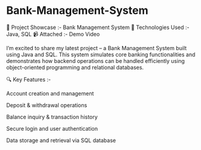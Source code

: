 # Bank-Management-System

🚀 Project Showcase :- Bank Management System
🔧 Technologies Used :- Java, SQL
📹 Attached :- Demo Video

I’m excited to share my latest project – a Bank Management System built using Java and SQL. This system simulates core banking functionalities and demonstrates how backend operations can be handled efficiently using object-oriented programming and relational databases.

🔍 Key Features :-

Account creation and management

Deposit & withdrawal operations

Balance inquiry & transaction history

Secure login and user authentication

Data storage and retrieval via SQL database
